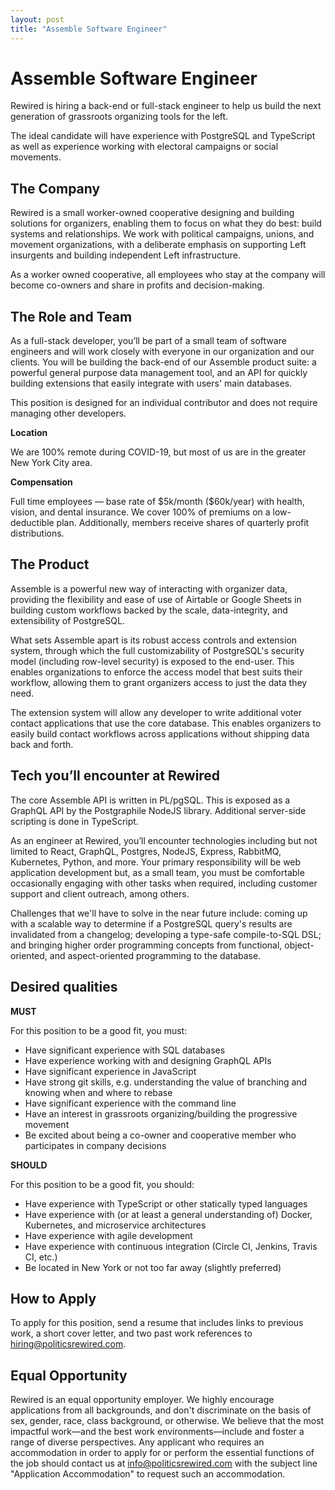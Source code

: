 ```yaml
---
layout: post
title: "Assemble Software Engineer"
---
```


# Assemble Software Engineer

Rewired is hiring a back-end or full-stack engineer to help us build the next generation of grassroots organizing tools for the left.

The ideal candidate will have experience with PostgreSQL and TypeScript as well as experience working with electoral campaigns or social movements.

## The Company

Rewired is a small worker-owned cooperative designing and building solutions for organizers, enabling them to focus on what they do best: build systems and relationships. We work with political campaigns, unions, and movement organizations, with a deliberate emphasis on supporting Left insurgents and building independent Left infrastructure.

As a worker owned cooperative, all employees who stay at the company will become co-owners and share in profits and decision-making.

## The Role and Team

As a full-stack developer, you’ll be part of a small team of software engineers and will work closely with everyone in our organization and our clients. You will be building the back-end of our Assemble product suite: a powerful general purpose data management tool, and an API for quickly building extensions that easily integrate with users' main databases.

This position is designed for an individual contributor and does not require managing other developers.

**Location**

We are 100% remote during COVID-19, but most of us are in the greater New York City area.

**Compensation**

Full time employees — base rate of \$5k/month (\$60k/year) with health, vision, and dental insurance. We cover 100% of premiums on a low-deductible plan. Additionally, members
receive shares of quarterly profit distributions.

## The Product

Assemble is a powerful new way of interacting with organizer data, providing the flexibility
and ease of use of Airtable or Google Sheets in building custom workflows backed by the scale,
data-integrity, and extensibility of PostgreSQL.

What sets Assemble apart is its robust access controls and extension system, through which
the full customizability of PostgreSQL's security model (including row-level security) is exposed
to the end-user.
This enables organizations to enforce the access model that best suits their workflow,
allowing them to grant organizers access to just the data they need.

The extension system will allow any developer to write additional voter contact applications
that use the core database. This enables organizers to easily build contact workflows across
applications without shipping data back and forth.

## Tech you’ll encounter at Rewired

The core Assemble API is written in PL/pgSQL. This is exposed as a GraphQL API by the Postgraphile NodeJS library. Additional server-side scripting is done in TypeScript.

As an engineer at Rewired, you’ll encounter technologies including but not limited to
React, GraphQL, Postgres, NodeJS, Express, RabbitMQ, Kubernetes, Python, and more. Your primary
responsibility will be web application development but, as a small team, you must be comfortable
occasionally engaging with other tasks when required,
including customer support and client outreach, among others.

Challenges that we'll have to solve in the near future include: coming up with a scalable way to
determine if a PostgreSQL query's results are invalidated from a changelog; developing a
type-safe compile-to-SQL DSL; and bringing higher order programming concepts from functional,
object-oriented, and aspect-oriented programming to the database.

## Desired qualities

**MUST**

For this position to be a good fit, you must:

- Have significant experience with SQL databases
- Have experience working with and designing GraphQL APIs
- Have significant experience in JavaScript
- Have strong git skills, e.g. understanding the value of branching and knowing when and where to rebase
- Have significant experience with the command line
- Have an interest in grassroots organizing/building the progressive movement
- Be excited about being a co-owner and cooperative member who participates in company decisions

**SHOULD**

For this position to be a good fit, you should:

- Have experience with TypeScript or other statically typed languages
- Have experience with (or at least a general understanding of) Docker, Kubernetes, and microservice architectures
- Have experience with agile development
- Have experience with continuous integration (Circle CI, Jenkins, Travis CI, etc.)
- Be located in New York or not too far away (slightly preferred)

## How to Apply

To apply for this position, send a resume that includes links to previous work, a short cover
letter, and two past work references to [hiring@politicsrewired.com](mailto:hiring@politicsrewired.com).

## Equal Opportunity

Rewired is an equal opportunity employer. We highly encourage applications from all backgrounds,
and don't discriminate on the basis of sex, gender, race, class background, or otherwise.
We believe that the most impactful work—and the best work environments—include and foster a range of diverse perspectives.
Any applicant who requires an accommodation in order to apply for or perform the essential functions of the job should contact us at info@politicsrewired.com with the subject line "Application Accommodation" to request such an accommodation.
